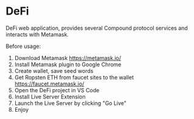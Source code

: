 # DeFi
DeFi web application, provides several Compound protocol services and interacts with Metamask.

Before usage:
1. Download Metamask https://metamask.io/
2. Install Metamask plugin to Google Chrome 
3. Create wallet, save seed words
4. Get Ropsten ETH from faucet sites to the wallet https://faucet.metamask.io/ 
5. Open the DeFi project in VS Code
6. Install Live Server Extension
7. Launch the Live Server by clicking "Go Live"
8. Enjoy
